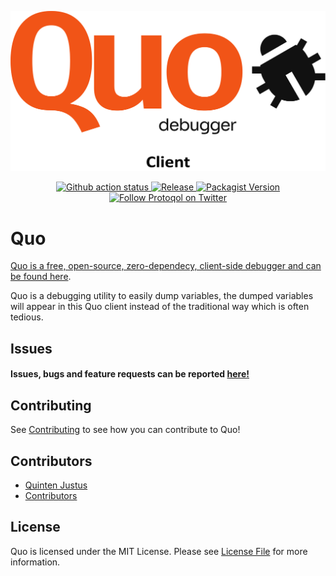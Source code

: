 ![Quo](assets/quo-client-trans.png)

<p align="center">
    <a href="https://github.com/protoqol/quo-php/actions/workflows/testkit.yml">	
       <img alt="Github action status" src="https://github.com/protoqol/quo-php/actions/workflows/testkit.yml/badge.svg">
    </a>        
    <a href="https://github.com/protoqol/quo-php/actions/workflows/release.yml">	
       <img alt="Release" src="https://github.com/protoqol/quo-php/actions/workflows/release.yml/badge.svg">
    </a>    
    <a href="https://packagist.org/packages/protoqol/quo">	
       <img alt="Packagist Version" src="https://img.shields.io/packagist/v/protoqol/quo-php.svg">
    </a>
    <a href="https://twitter.com/intent/follow?screen_name=Protoqol_XYZ">
        <img src="https://img.shields.io/twitter/follow/Protoqol_XYZ.svg?label=%40Protoqol_XYZ&style=social"
            alt="Follow Protoqol on Twitter">
    </a>
</p>

# Quo

[Quo is a free, open-source, zero-dependecy, client-side debugger and can be
found here](https://github.com/Protoqol/Quo).

Quo is a debugging utility to easily dump variables, the dumped variables will appear in this Quo client instead of the traditional way which is often tedious.

## Issues

#### Issues, bugs and feature requests can be reported [here!](https://github.com/Protoqol/quo-php/issues/new/choose)

## Contributing

See [Contributing](CONTRIBUTING.md) to see how you can contribute to Quo!

## Contributors

- [Quinten Justus](https://github.com/QuintenJustus)
- [Contributors](https://github.com/Protoqol/quo-php/graphs/contributors)

## License

Quo is licensed under the MIT License. Please see [License File](LICENSE) for more information.
